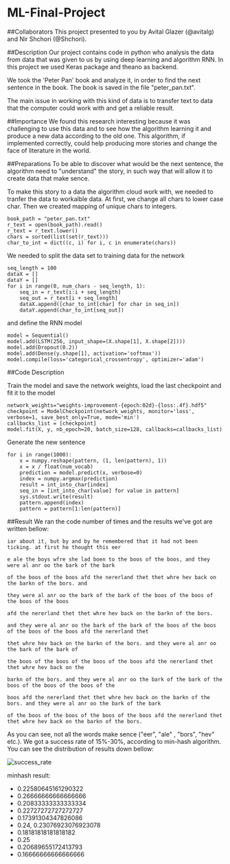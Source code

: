 # ML-Final-Project

##Collaborators
This project presented to you by Avital Glazer (@avitalg) and Nir Shchori (@Shchori).

##Description
Our project contains code in python who analysis the data from data that was given to us by using deep learning and algorithm RNN.
In this project we used Keras package and theano as backend.

We took the 'Peter Pan' book and analyze it, in order to find the next sentence in the book. 
The book is saved in the file "peter_pan.txt".

The main issue in working with this kind of data is to transfer text to data that the computer could work with and get a reliable result.

##Importance 
We found this research interesting because it was challenging to use this data and to see how the algorithm learning it and produce a new data according to the old one. This algorithm, if implemented correctly, could help producing more stories and change the face of literature in the world.

##Preparations
To be able to discover what would be the next sentence, the algorithm need to "understand" the story, in such way that will allow it to create data that make sence. 

To make this story to a data the algorithm cloud work with, we needed to tranfer the data to workalble data.
At first, we change all chars to lower case char. Then we created mapping of unique chars to integers.

```
book_path = "peter_pan.txt"
r_text = open(book_path).read()
r_text = r_text.lower()
chars = sorted(list(set(r_text)))
char_to_int = dict((c, i) for i, c in enumerate(chars))
```
We needed to split the data set to training data for the network

```
seq_length = 100
dataX = []
dataY = []
for i in range(0, num_chars - seq_length, 1):
	seq_in = r_text[i:i + seq_length]
	seq_out = r_text[i + seq_length]
	dataX.append([char_to_int[char] for char in seq_in])
	dataY.append(char_to_int[seq_out])
```
and define the RNN model 
```
model = Sequential()
model.add(LSTM(256, input_shape=(X.shape[1], X.shape[2])))
model.add(Dropout(0.2))
model.add(Dense(y.shape[1], activation='softmax'))
model.compile(loss='categorical_crossentropy', optimizer='adam')
```

##Code Description

Train the model and save the network weights, load the last checkpoint and fit it to the model
```
network_weights="weights-improvement-{epoch:02d}-{loss:.4f}.hdf5"
checkpoint = ModelCheckpoint(network_weights, monitor='loss', verbose=1, save_best_only=True, mode='min')
callbacks_list = [checkpoint]
model.fit(X, y, nb_epoch=20, batch_size=128, callbacks=callbacks_list)
```

Generate the new sentence 
```
for i in range(1000):
	x = numpy.reshape(pattern, (1, len(pattern), 1))
	x = x / float(num_vocab)
	prediction = model.predict(x, verbose=0)
	index = numpy.argmax(prediction)
	result = int_into_char[index]
	seq_in = [int_into_char[value] for value in pattern]
	sys.stdout.write(result)
	pattern.append(index)
	pattern = pattern[1:len(pattern)]
```

##Result
We ran the code number of times and the results we've got are written bellow:

`iar about it, but by and by he remembered that it had not been ticking. at first he thought this eer` 

`e ale the boys wfre she lad boen to the boos of the boos, and they were al anr oo the bark of the bark`

`of the boos of the boos afd the nererland thet thet whre hev back on the barkn of the bors. and `

`they were al anr oo the bark of the bark of the boos of the boos of the boos of the boos`

`afd the nererland thet thet whre hev back on the barkn of the bors.`

`and they were al anr oo the bark of the bark of the boos of the boos of the boos of the boos afd the nererland thet`

`thet whre hev back on the barkn of the bors. and they were al anr oo the bark of the bark of`

`the boos of the boos of the boos of the boos afd the nererland thet thet whre hev back on the`

`barkn of the bors. and they were al anr oo the bark of the bark of the boos of the boos of the boos of the`

`boos afd the nererland thet thet whre hev back on the barkn of the bors. and they were al anr oo the bark of the bark`

`of the boos of the boos of the boos of the boos afd the nererland thet thet whre hev back on the barkn of the bors.`

As you can see, not all the words make sence ("eer", "ale" , "bors", "hev" etc.). 
We got a success rate of 15%-30%, according to min-hash algorithm. You can see the distribution of results down bellow:

![success_rate](https://i.imgsafe.org/0ca563cb49.png)

minhash result:
+ 0.22580645161290322
+ 0.26666666666666666
+ 0.20833333333333334
+ 0.22727272727272727
+ 0.17391304347826086
+ 0.24, 0.23076923076923078
+ 0.18181818181818182
+ 0.25
+ 0.20689655172413793
+ 0.16666666666666666

